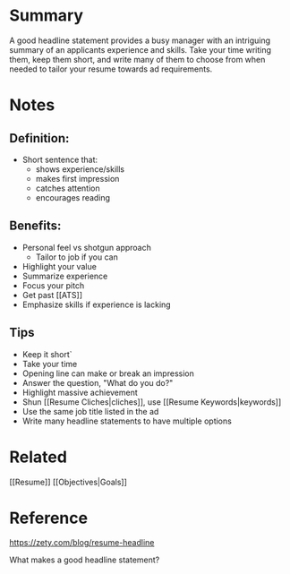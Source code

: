 # Summary
A good headline statement provides a busy manager with an intriguing summary of an applicants experience and skills. Take your time writing them, keep them short, and write many of them to choose from when needed to tailor your resume towards ad requirements.

# Notes
## Definition:
- Short sentence that:
	- shows experience/skills
	- makes first impression
	- catches attention
	- encourages reading

## Benefits:
- Personal feel vs shotgun approach
	- Tailor to job if you can
- Highlight your value
- Summarize experience
- Focus your pitch
- Get past [[ATS]]
- Emphasize skills if experience is lacking

## Tips
- Keep it short`
- Take your time
- Opening line can make or break an impression
- Answer the question, "What do you do?"
- Highlight massive achievement 
- Shun [[Resume Cliches|cliches]], use [[Resume Keywords|keywords]]
- Use the same job title listed in the ad
- Write many headline statements to have multiple options
# Related
[[Resume]] [[Objectives|Goals]] 

# Reference

https://zety.com/blog/resume-headline




What makes a good headline statement?

